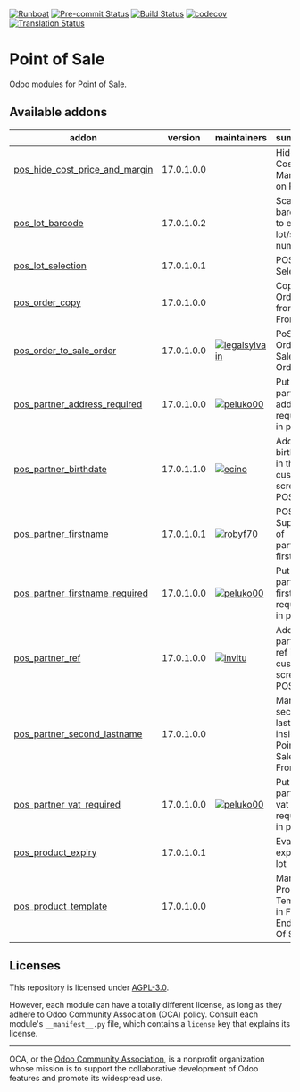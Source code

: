 
[![Runboat](https://img.shields.io/badge/runboat-Try%20me-875A7B.png)](https://runboat.odoo-community.org/builds?repo=OCA/pos&target_branch=17.0)
[![Pre-commit Status](https://github.com/OCA/pos/actions/workflows/pre-commit.yml/badge.svg?branch=17.0)](https://github.com/OCA/pos/actions/workflows/pre-commit.yml?query=branch%3A17.0)
[![Build Status](https://github.com/OCA/pos/actions/workflows/test.yml/badge.svg?branch=17.0)](https://github.com/OCA/pos/actions/workflows/test.yml?query=branch%3A17.0)
[![codecov](https://codecov.io/gh/OCA/pos/branch/17.0/graph/badge.svg)](https://codecov.io/gh/OCA/pos)
[![Translation Status](https://translation.odoo-community.org/widgets/pos-17-0/-/svg-badge.svg)](https://translation.odoo-community.org/engage/pos-17-0/?utm_source=widget)

<!-- /!\ do not modify above this line -->

# Point of Sale

Odoo modules for Point of Sale.

<!-- /!\ do not modify below this line -->

<!-- prettier-ignore-start -->

[//]: # (addons)

Available addons
----------------
addon | version | maintainers | summary
--- | --- | --- | ---
[pos_hide_cost_price_and_margin](pos_hide_cost_price_and_margin/) | 17.0.1.0.0 |  | Hide Cost and Margin on PoS
[pos_lot_barcode](pos_lot_barcode/) | 17.0.1.0.2 |  | Scan barcode to enter lot/serial numbers
[pos_lot_selection](pos_lot_selection/) | 17.0.1.0.1 |  | POS Lot Selection
[pos_order_copy](pos_order_copy/) | 17.0.1.0.0 |  | Copy Orders from PoS Frontend
[pos_order_to_sale_order](pos_order_to_sale_order/) | 17.0.1.0.0 | [![legalsylvain](https://github.com/legalsylvain.png?size=30px)](https://github.com/legalsylvain) | PoS Order To Sale Order
[pos_partner_address_required](pos_partner_address_required/) | 17.0.1.0.0 | [![peluko00](https://github.com/peluko00.png?size=30px)](https://github.com/peluko00) | Put partner address required in pos
[pos_partner_birthdate](pos_partner_birthdate/) | 17.0.1.1.0 | [![ecino](https://github.com/ecino.png?size=30px)](https://github.com/ecino) | Adds the birthdate in the customer screen of POS
[pos_partner_firstname](pos_partner_firstname/) | 17.0.1.0.1 | [![robyf70](https://github.com/robyf70.png?size=30px)](https://github.com/robyf70) | POS Support of partner firstname
[pos_partner_firstname_required](pos_partner_firstname_required/) | 17.0.1.0.0 | [![peluko00](https://github.com/peluko00.png?size=30px)](https://github.com/peluko00) | Put partner firstname required in pos
[pos_partner_ref](pos_partner_ref/) | 17.0.1.0.0 | [![invitu](https://github.com/invitu.png?size=30px)](https://github.com/invitu) | Adds the partner ref in the customer screen of POS
[pos_partner_second_lastname](pos_partner_second_lastname/) | 17.0.1.0.0 |  | Manage second last name inside Point Of Sale Frontend
[pos_partner_vat_required](pos_partner_vat_required/) | 17.0.1.0.0 | [![peluko00](https://github.com/peluko00.png?size=30px)](https://github.com/peluko00) | Put partner vat required in pos
[pos_product_expiry](pos_product_expiry/) | 17.0.1.0.1 |  | Evaluate expiry of lot
[pos_product_template](pos_product_template/) | 17.0.1.0.0 |  | Manage Product Template in Front End Point Of Sale

[//]: # (end addons)

<!-- prettier-ignore-end -->

## Licenses

This repository is licensed under [AGPL-3.0](LICENSE).

However, each module can have a totally different license, as long as they adhere to Odoo Community Association (OCA)
policy. Consult each module's `__manifest__.py` file, which contains a `license` key
that explains its license.

----
OCA, or the [Odoo Community Association](http://odoo-community.org/), is a nonprofit
organization whose mission is to support the collaborative development of Odoo features
and promote its widespread use.
